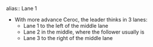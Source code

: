 alias:: Lane 1

- With more advance Ceroc, the leader thinks in 3 lanes:
	- Lane 1 to the left of the middle lane
	- Lane 2 in the middle, where the follower usually is
	- Lane 3 to the right of the middle lane